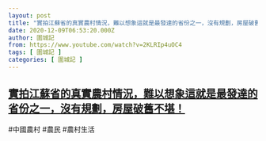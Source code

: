 ```yaml
---
layout: post
title: "實拍江蘇省的真實農村情況，難以想象這就是最發達的省份之一，沒有規劃，房屋破舊不堪！"
date: 2020-12-09T06:53:20.000Z
author: 圍城記
from: https://www.youtube.com/watch?v=2KLRIp4uOC4
tags: [ 圍城記 ]
categories: [ 圍城記 ]
---
```

<!--1607496800000-->
[實拍江蘇省的真實農村情況，難以想象這就是最發達的省份之一，沒有規劃，房屋破舊不堪！](https://www.youtube.com/watch?v=2KLRIp4uOC4)
------

<div>
#中國農村 #農民 #農村生活
</div>
